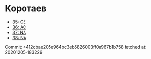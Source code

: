 # Коротаев
- [35: CE](35.md)
- [36: AC](36.md)
- [37: NA](37.md)
- [38: NA](38.md)

Commit: 4412cbae205e964bc3eb6826003ff0a967b1b758
 fetched at: 20201205-183229
